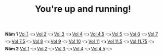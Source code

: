 ﻿---
layout: post
title: You're up and running!
---

**Năm 1**
[Vol 1]() 👈
[Vol 2]() 👈
[Vol 3]() 👈
[Vol 4]() 👈
[Vol 4.5]() 👈
[Vol 5]() 👈
[Vol 6]() 👈
[Vol 7]() 👈
[Vol 7.5]() 👈
[Vol 8]() 👈
[Vol 9]() 👈
[Vol 10]() 👈
[Vol 11]() 👈
[Vol 11.5]() 👈
[Vol 11.75]() 👈
**Năm 2**
[Vol 1]() 👈
[Vol 2]() 👈
[Vol 3]() 👈
[Vol 4]() 👈
[Vol 4.5]() 👈